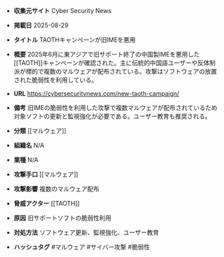 - **収集元サイト**
Cyber Security News

- **掲載日**
2025-08-29

- **タイトル**
TAOTHキャンペーンが旧IMEを悪用

- **概要**
2025年6月に東アジアで旧サポート終了の中国製IMEを悪用した[[TAOTH]]キャンペーンが確認された。主に伝統的中国語ユーザーや反体制派が標的で複数のマルウェアが配布されている。攻撃はソフトウェアの放置された脆弱性を利用している。

- **URL**
https://cybersecuritynews.com/new-taoth-campaign/

- **備考**
旧IMEの脆弱性を利用した攻撃で複数マルウェアが配布されているため対象ソフトの更新と監視強化が必要である。ユーザー教育も推奨される。

- **分類**
[[マルウェア]]

- **組織名**
N/A

- **業種**
N/A

- **攻撃手口**
[[マルウェア]]

- **攻撃影響**
複数のマルウェア配布

- **脅威アクター**
[[TAOTH]]

- **原因**
旧サポートソフトの脆弱性利用

- **対処方法**
ソフトウェア更新、監視強化、ユーザー教育

- **ハッシュタグ**
#マルウェア #サイバー攻撃 #脆弱性
